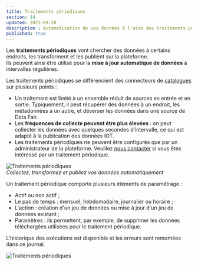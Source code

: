 ```yaml
---
title: Traitements périodiques
section: 14
updated: 2021-09-20
description : Automatisation de vos données à l'aide des traitements périodiques
published: true
---
```


Les **traitements périodiques** vont chercher des données à certains endroits, les transforment et les publient sur la plateforme.  
Ils peuvent ainsi être utilisé pour la **mise à jour automatique de données** à intervalles régulières.

Les traitements périodiques se différencient des connecteurs de [catalogues](./user-guide-backoffice/catalogues) sur plusieurs points&nbsp;:

* Un traitement est limité à un ensemble réduit de sources en entrée et en sortie. Typiquement, il peut récupérer des données à un endroit, les métadonnées à un autre, et déverser les données dans une source de Data&nbsp;Fair.
* Les **fréquences de collecte peuvent être plus élevées**&nbsp;: on peut collecter les données avec quelques secondes d’intervalle, ce qui est adapté à la publication des données IOT.
* Les traitements périodiques ne peuvent être configurés que par un administrateur de la plateforme. Veuillez [nous contacter](https://koumoul.com/contact) si vous êtes intéressé par un traitement périodique.  

![Traitements périodiques](./images/user-guide-backoffice/processings.jpg)  
*Collectez, transformez et publiez vos données automatiquement*


Un traitement périodique comporte plusieurs éléments de paramétrage&nbsp;:

* Actif ou non actif&nbsp;;
* Le pas de temps&nbsp;: mensuel, hebdomadaire, journalier ou horaire&nbsp;;
* L'action&nbsp;: création d'un jeu de données ou mise à jour d'un jeu de données existant&nbsp;;
* Paramètres&nbsp;: ils permettent, par exemple, de supprimer les données téléchargées utilisées pour le traitement périodique.
<p> </p>
L'historique des exécutions est disponible et les erreurs sont remontées dans ce journal.

![Traitements périodiques](./images/user-guide-backoffice/processings-2.jpg)  
